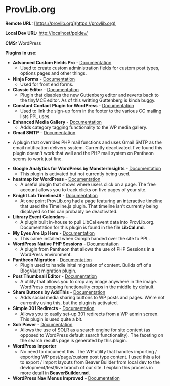 # ProvLib.org

**Remote URL:** [https://provlib.org](https://provlib.org)

**Local Dev URL:** [http://localhost/ppldev/](http://localhost/ppldev/)

**CMS:** WordPress

**Plugins in use:**
* **Advanced Custom Fields Pro** - [Documentation](https://www.advancedcustomfields.com/resources/)
  - Used to create custom administration fields for custom post types, options pages and other things.
* **Ninja Forms** - [Documentation](https://ninjaforms.com/)
  - Used for front end forms.
* **Classic Editor** - [Documentation](https://wordpress.org/plugins/classic-editor/)
  - Plugin that disables the new Guttenberg editor and reverts back to the tinyMCE editor. As of this writting Guttenberg is kinda buggy.
* **Constant Contact Plugin for WordPress** - [Documentation](https://github.com/katzwebservices/Constant-Contact-WordPress-Plugin)
  - Used to link the sign-up form in the footer to the various CC mailing lists PPL uses.
* **Enhanced Media Gallery** - [Documentation](https://wpuxsolutions.com/plugins/enhanced-media-library)
  - Adds category tagging functionality to the WP media gallery.
*  **Gmail SMTP** - [Documentation](https://wphowto.net/gmail-smtp-plugin-for-wordpress-1341)
  - A plugin that overrides PHP mail functions and uses Gmail SMTP as the email notification delivery system. Currently deactivated. I've found this plugin doesn't work that well and the PHP mail system on Pantheon seems to work just fine.
* **Google Analytics for WordPress by MonsterInsights** - [Documentation](https://www.monsterinsights.com/?utm_source=liteplugin&utm_medium=pluginheader&utm_campaign=pluginurl&utm_content=7.0.0)
  - This plugin is activated but not currently being used.
* **heatmap for WordPress** - [Documentation](https://wordpress.org/plugins/heatmap-for-wp/)
  - A useful plugin that shows where users click on a page. The free account allows you to track clicks on five pages of your site.
* **Knight Lab TimelineJS** - [Documentation](http://timeline.knightlab.com/)
  - At one point ProvLib.org had a page featuring an interactive timeline that used the Timeline.js plugin. That timeline isn't currently being displayed so this can probably be deactivated.
* **Library Event Calendars** -
  - A plugin built in-house to pull LibCal event data into ProvLib.org. Documentation for this plugin is found in the file **LibCal.md**.
* **My Eyes Are Up Here** - [Documentation](https://github.com/interconnectit/my-eyes-are-up-here)
  - This came installed when Oomph handed over the site to PPL.
* **WordPress Native PHP Sessions** - [Documentation](https://wordpress.org/plugins/wp-native-php-sessions/)
  - A plugin from Pantheon that allows the use of PHP Sessions in a WordPress environment.
* **Pantheon Migration** - [Documentation](https://pantheon.io/)
  - Plugin used to handle inital migration of content. Builds off of a BlogVault migration plugin.
* **Post Thumbnail Editor** - [Documentation](http://sewpafly.github.io/post-thumbnail-editor/)
  - A utility that allows you to crop any image anywhere in the image. WordPress cropping functionality crops in the middle by default.
* **Share Buttons by AddThis** - [Documentation](https://wordpress.org/plugins/addthis/)
  - Adds social media sharing buttons to WP posts and pages. We're not currently using this, but the plugin is activated.
* **Simple 301 Redirects** - [Documentation](http://scottnelle.com/simple-301-redirects-plugin-for-wordpress/)
  - Allows you to easily set-up 301 redirects from a WP admin screen. This plugin is used quite a bit.
* **Solr Power** - [Documentation](https://pantheon.io/)
  - Allows the use of SOLR as a search engine for site content (as opposed to WordPress default search functionality). The faceting on the search results page is generated by this plugin.
* **WordPress Importer**
  - No need to document this. The WP utility that handles importing / exporting WP post/page/custom post type content. I used this a lot to export / import layouts from Beaver Builder from local dev to the devlopment/test/live branch of our site. I explain this process in more detail in **BeaverBuilder.md**.
* **WordPress Nav Menus Improved** - [Documentation]()
